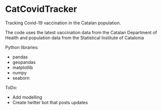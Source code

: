 # CatCovidTracker

Tracking Covid-19 vaccination in the Catalan population.

The code uses the latest vaccination data from the Catalan Department of Health and population data from the Statistical Institute of Catalonia 

Python libraries:
- pandas
- geopandas
- matplotlib
- numpy
- seaborn

ToDo:
- Add modelling
- Create twitter bot that posts updates
